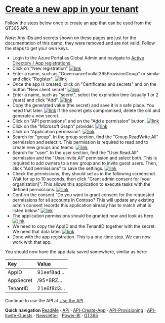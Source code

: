 # [Create a new app in your tenant](#create-an-app)

Follow the steps below once to create an app that can be used from the GT365 API.

*Note:* Any IDs and secrets shown on these pages are just for the documentation of this demo, they were removed and are not valid. Follow the steps to get your own keys.

- Login to the Azure Portal as Global Admin and navigate to [Active Directory / App registrations](https://portal.azure.com/#blade/Microsoft_AAD_IAM/ActiveDirectoryMenuBlade/RegisteredApps). 
- Click on "New registration"
[![link](./images/app-registration-1.png)](./images/app-registration-1.png "Click to enlarge")
- Enter a name, such as "GovernanceToolkit365ProvisionGroup" or similar and click "Register".
[![link](./images/app-registration-2.png)](./images/app-registration-2.png "Click to enlarge")
- Once the app is created, click on "Certificates and secrets" and on the button "New client secret"
[![link](./images/app-registration-3.png)](./images/app-registration-3.png "Click to enlarge")
- Enter a name, such as "secret", select the expiration time (usually 1 or 2 years) and click "Add".
[![link](./images/app-registration-4.png)](./images/app-registration-4.png "Click to enlarge")
- Copy the generated value (the secret) and save it in a safe place. You need that later.
[![link](./images/app-registration-5.png)](./images/app-registration-5.png "Click to enlarge")
If the secret gets compromised, delete the old and generate a new secret. 
- Click on "API permissions" and on the "Add a permission" button.
[![link](./images/app-registration-6.png)](./images/app-registration-6.png "Click to enlarge")
- Click on the "Microsoft Graph" provider.
[![link](./images/app-registration-7.png)](./images/app-registration-7.png "Click to enlarge")
- Click on "Application permission".
[![link](./images/app-registration-8.png)](./images/app-registration-8.png "Click to enlarge")
- Search for "group". In the group section, find the "Group.ReadWrite.All" permission and select it. This permission is required to read and to create new groups and teams.
[![link](./images/app-registration-9.png)](./images/app-registration-9.png "Click to enlarge")
- Search for "user". In the user section, find the "User.Read.All" permission and the "User.Invite.All" permission and select both. This is required to add owners to a new group and to invite guest users. Then, click "Add permissions" to save the settings.
[![link](./images/app-registration-10.png)](./images/app-registration-10.png "Click to enlarge")
- Check the permissions, they should set as in the following screenshot. Wait for up to 10 seconds, then click "Grant admin consent for [your organization]". This allows this application to execute tasks with the defined permissions.
[![link](./images/app-registration-11.png)](./images/app-registration-11.png "Click to enlarge")
- Confirm the consent "Do you want to grant consent for the requested permissions for all accounts in Contoso? This will update any existing admin consent records this application already has to match what is listed below."
[![link](./images/app-registration-12.png)](./images/app-registration-12.png "Click to enlarge")
- The application permissions should be granted now and look as here.
[![link](./images/app-registration-13.png)](./images/app-registration-13.png "Click to enlarge")
- We need to copy the AppID and the TenantID together with the secret. We need that data later.
[![link](./images/app-registration-14.png)](./images/app-registration-14.png "Click to enlarge")
- Done with the app registration. This is a one-time step. We can now work with that app.

You should now have the app data saved somewhere, similar as here:

| Key | Value |
|:----|:------|
| AppID | 91eef8ad...
| AppSecret | /95=BRZ...
| TenantID | 21e6f8d3...

Continue to use the API at [Use the API](./API-provisioning.md).

**Quick navigation**
[ReadMe](./readme.md) &middot; [API](./API.md) &middot; [API-Create-App](./API-create-app.md) &middot; [API-Provisioning](./API-provisioning.md) &middot; [API-Invite-Guests](./API-invite-guest.md) &middot; [Newsletter](./newsletter.md) &middot; [Power-BI](./power-bi.md) &middot; [GT365](https://governancetoolkit365.com/)
